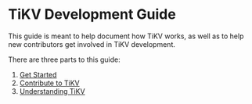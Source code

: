 # TiKV Development Guide

This guide is meant to help document how TiKV works, as well as to help new contributors get involved in TiKV development.

There are three parts to this guide:

1. [Get Started](get-started/intro.md)
2. [Contribute to TiKV](contribute-to-tikv/intro.md)
3. [Understanding TiKV](understanding-tikv/intro.md)
